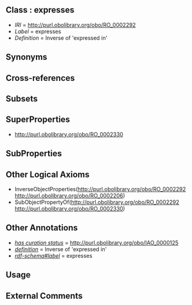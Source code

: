 
## Class : expresses

 * *IRI* = http://purl.obolibrary.org/obo/RO_0002292
 * *Label* = expresses
 * *Definition* = Inverse of 'expressed in'

## Synonyms


## Cross-references


## Subsets


## SuperProperties

 * <http://purl.obolibrary.org/obo/RO_0002330>

## SubProperties


## Other Logical Axioms

 * InverseObjectProperties(<http://purl.obolibrary.org/obo/RO_0002292> <http://purl.obolibrary.org/obo/RO_0002206>)
 * SubObjectPropertyOf(<http://purl.obolibrary.org/obo/RO_0002292> <http://purl.obolibrary.org/obo/RO_0002330>)

## Other Annotations

 * *[has curation status](../../IAO/14/IAO_0000114.md)* = http://purl.obolibrary.org/obo/IAO_0000125
 * *[definition](../../IAO/15/IAO_0000115.md)* = Inverse of 'expressed in'
 * *[rdf-schema#label](../../el/rdf-schema#label.md)* = expresses

## Usage


## External Comments


